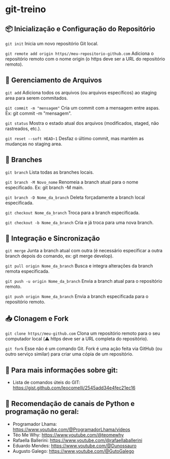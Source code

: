 # git-treino

## 📦 Inicialização e Configuração do Repositório
``git init``
Inicia um novo repositório Git local.

``git remote add origin https//meu-repositorio-github.com``
Adiciona o repositório remoto com o nome origin (o https deve ser a URL do repositório remoto).

## 📁 Gerenciamento de Arquivos
``git add``
Adiciona todos os arquivos (ou arquivos específicos) ao staging area para serem commitados.

``git commit -m "mensagem"``
Cria um commit com a mensagem entre aspas. Ex: git commit -m "mensagem".

``git status``
Mostra o estado atual dos arquivos (modificados, staged, não rastreados, etc.).

``git reset --soft HEAD~1``
Desfaz o último commit, mas mantém as mudanças no staging area.

## 🌱 Branches
``git branch``
Lista todas as branches locais.

``git branch -M Novo_nome``
Renomeia a branch atual para o nome especificado. Ex: git branch -M main.

``git branch -D Nome_da_branch``
Deleta forçadamente a branch local especificada.

``git checkout Nome_da_branch``
Troca para a branch especificada.

``git checkout -b Nome_da_branch``
Cria e já troca para uma nova branch.

## 🔀 Integração e Sincronização
``git merge``
Junta a branch atual com outra (é necessário especificar a outra branch depois do comando, ex: git merge develop).

``git pull origin Nome_da_branch``
Busca e integra alterações da branch remota especificada.

``git push -u origin Nome_da_branch``
Envia a branch atual para o repositório remoto.

``git push origin Nome_da_branch``
Envia a branch especificada para o repositório remoto.

## 📥 Clonagem e Fork
``git clone https//meu-github.com``
Clona um repositório remoto para o seu computador local (⚠️ https deve ser a URL completa do repositório).

``git fork``
Esse não é um comando Git. Fork é uma ação feita via GitHub (ou outro serviço similar) para criar uma cópia de um repositório.

## :pencil: Para mais informações sobre git:
- Lista de comandos úteis do GIT: https://gist.github.com/leocomelli/2545add34e4fec21ec16

## :pencil: Recomendação de canais de Python e programação no geral:
- Programador Lhama: https://www.youtube.com/@ProgramadorLhama/videos
- Téo Me Why: https://www.youtube.com/@teomewhy
- Rafaella Ballerini: https://www.youtube.com/@rafaellaballerini
- Eduardo Mendes: https://www.youtube.com/@Dunossauro
- Augusto Galego: https://www.youtube.com/@GutoGalego
